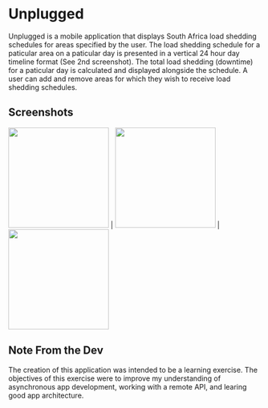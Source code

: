 # Unplugged
Unplugged is a mobile application that displays South Africa load shedding schedules for areas specified by the user. The load shedding schedule for a paticular area on a paticular day is presented in a vertical 24 hour day timeline format (See 2nd screenshot). The total load shedding (downtime) for a paticular day is calculated and displayed alongside the schedule. A user can add and remove areas for which they wish to receive load shedding schedules.

## Screenshots
<img src="https://github.com/Dale-Gathercole-P45/Unplugged/blob/1f3d43634ab4daa19dfb592cf012b8ed03da6753/screenshots/Dashboard_Screen.png" width="200"/> |
<img src="https://github.com/Dale-Gathercole-P45/Unplugged/blob/1f3d43634ab4daa19dfb592cf012b8ed03da6753/screenshots/Schedule_Screen.png" width="200"/> |
<img src="https://github.com/Dale-Gathercole-P45/Unplugged/blob/1f3d43634ab4daa19dfb592cf012b8ed03da6753/screenshots/FindAreas_Screen.png" width="200"/>

## Note From the Dev
The creation of this application was intended to be a learning exercise. The objectives of this exercise were to improve my understanding of asynchronous app development, working with a remote API, and learing good app architecture.
